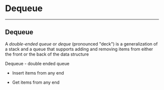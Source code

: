 # Dequeue

---

## Dequeue

A *double-ended queue* or *deque* (pronounced "deck") is a generalization of a stack and a queue that supports adding and removing items from either the front or the back of the data structure

Dequeue - double ended queue

- Insert items from any end

- Get items from any end
